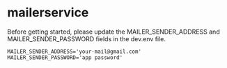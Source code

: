 # mailerservice

Before getting started, please update the MAILER_SENDER_ADDRESS and MAILER_SENDER_PASSWORD fields in the dev.env file.

```
MAILER_SENDER_ADDRESS='your-mail@gmail.com'
MAILER_SENDER_PASSWORD='app password'
```
